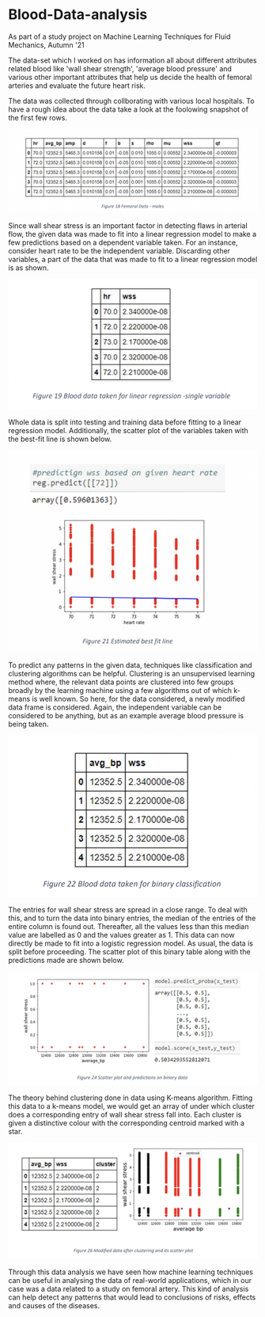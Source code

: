 # Blood-Data-analysis
As part of a study project on Machine Learning Techniques for Fluid Mechanics, Autumn '21


The data-set which I worked on has information all about different attributes related blood like 'wall shear strength', 'average blood pressure' and various other important 
attributes that help us decide the health of femoral arteries and evaluate the future heart risk.

The data was collected through collborating with various local hospitals.
To have a rough idea about the data take a look at the foolowing snapshot of the first few rows.

![](images/image1.png)

Since wall shear stress is an important factor in detecting flaws in arterial flow,
the given data was made to fit into a linear regression model to make a few
predictions based on a dependent variable taken. For an instance, consider heart
rate to be the independent variable. Discarding other variables, a part of the data
that was made to fit to a linear regression model is as shown.

![](images/image2.png)

Whole data is split into testing and training data before fitting to a linear
regression model. Additionally, the scatter plot of the variables taken with the best-fit line is shown
below.

![](images/image3.png)

To predict any patterns in the given data, techniques like classification and
clustering algorithms can be helpful. Clustering is an unsupervised learning
method where, the relevant data points are clustered into few groups broadly by
the learning machine using a few algorithms out of which k-means is well
known.
So here, for the data considered, a newly modified data frame is considered.
Again, the independent variable can be considered to be anything, but as an
example average blood pressure is being taken.

![](images/image4.png)

The entries for wall shear stress are spread in a close range. To deal with this,
and to turn the data into binary entries, the median of the entries of the entire
column is found out. Thereafter, all the values less than this median value are
labelled as 0 and the values greater as 1.
This data can now directly be made to fit into a logistic regression model. As
usual, the data is split before proceeding. The scatter plot of this binary table
along with the predictions made are shown below.

![](images/image5.png)

The theory behind clustering done in data using K-means algorithm.
Fitting this data to a k-means model, we would get an array of under which
cluster does a corresponding entry of wall shear stress fall into. Each cluster is
given a distinctive colour with the corresponding centroid marked with a star.

![](images/image6.png)

Through this data analysis we have seen how machine learning techniques
can be useful in analysing the data of real-world applications, which in our case
was a data related to a study on femoral artery. This kind of analysis can help
detect any patterns that would lead to conclusions of risks, effects and causes of
the diseases.
